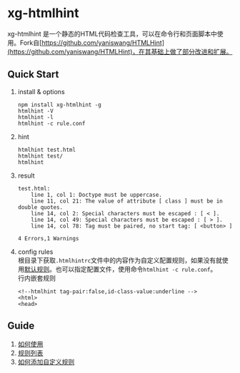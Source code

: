 # xg-htmlhint

xg-htmlhint 是一个静态的HTML代码检查工具，可以在命令行和页面脚本中使用。Fork自[https://github.com/yaniswang/HTMLHint](https://github.com/yaniswang/HTMLHint)，在其基础上做了部分改进和扩展。  

## Quick Start
1. install & options

	```
	npm install xg-htmlhint -g
	htmlhint -V
	htmlhint -l
	htmlhint -c rule.conf
	```
2. hint
	
	```
	htmlhint test.html
	htmlhint test/
	htmlhint 
	```
3. result

	```
	test.html:
    	line 1, col 1: Doctype must be uppercase.
    	line 11, col 21: The value of attribute [ class ] must be in double quotes.
		line 14, col 2: Special characters must be escaped : [ < ].
    	line 14, col 49: Special characters must be escaped : [ > ].
    	line 14, col 78: Tag must be paired, no start tag: [ <button> ]

	4 Errors,1 Warnings
	```
4. config rules  
	根目录下获取`.htmlhintrc`文件中的内容作为自定义配置规则，如果没有就使用[默认规则](https://github.com/yangjiyuan/xg-htmlhint/wiki/Rules#default-rules)。也可以指定配置文件，使用命令`htmlhint -c rule.conf`。  
	行内嵌套规则
	
	```
	<!--htmlhint tag-pair:false,id-class-value:underline -->
	<html>
	<head>
	``` 
	
## Guide
1. [如何使用](https://github.com/yangjiyuan/xg-htmlhint/wiki/Usage)
2. [规则列表](https://github.com/yangjiyuan/xg-htmlhint/wiki/Rules)
3. [如何添加自定义规则](https://github.com/yangjiyuan/xg-htmlhint/wiki/Developer-Guide)

  
